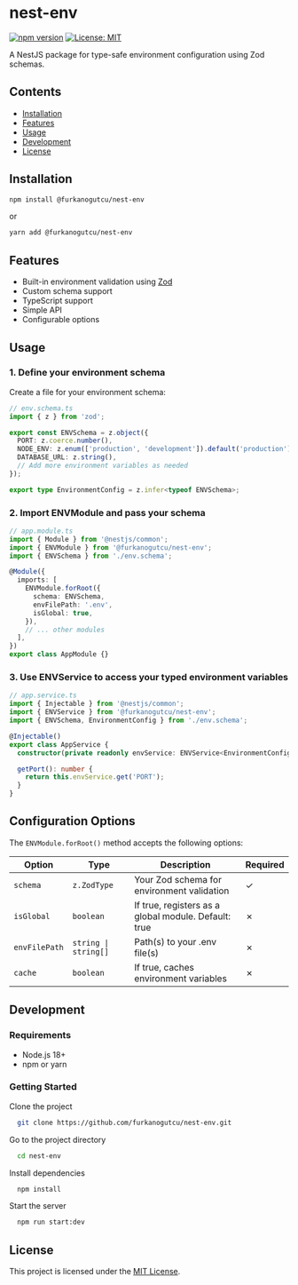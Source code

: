# nest-env

[![npm version](https://img.shields.io/npm/v/@furkanogutcu/nest-env.svg)](https://www.npmjs.com/package/@furkanogutcu/nest-env)
[![License: MIT](https://img.shields.io/badge/License-MIT-yellow.svg)](https://opensource.org/licenses/MIT)

A NestJS package for type-safe environment configuration using Zod schemas.

## Contents

- [Installation](#installation)
- [Features](#features)
- [Usage](#usage)
- [Development](#development)
- [License](#license)

## Installation

```bash
npm install @furkanogutcu/nest-env
```

or

```bash
yarn add @furkanogutcu/nest-env
```

## Features

- Built-in environment validation using [Zod](https://github.com/colinhacks/zod)
- Custom schema support
- TypeScript support
- Simple API
- Configurable options

## Usage

### 1. Define your environment schema

Create a file for your environment schema:

```typescript
// env.schema.ts
import { z } from 'zod';

export const ENVSchema = z.object({
  PORT: z.coerce.number(),
  NODE_ENV: z.enum(['production', 'development']).default('production'),
  DATABASE_URL: z.string(),
  // Add more environment variables as needed
});

export type EnvironmentConfig = z.infer<typeof ENVSchema>;
```

### 2. Import ENVModule and pass your schema

```typescript
// app.module.ts
import { Module } from '@nestjs/common';
import { ENVModule } from '@furkanogutcu/nest-env';
import { ENVSchema } from './env.schema';

@Module({
  imports: [
    ENVModule.forRoot({
      schema: ENVSchema,
      envFilePath: '.env',
      isGlobal: true,
    }),
    // ... other modules
  ],
})
export class AppModule {}
```

### 3. Use ENVService to access your typed environment variables

```typescript
// app.service.ts
import { Injectable } from '@nestjs/common';
import { ENVService } from '@furkanogutcu/nest-env';
import { ENVSchema, EnvironmentConfig } from './env.schema';

@Injectable()
export class AppService {
  constructor(private readonly envService: ENVService<EnvironmentConfig>) {}

  getPort(): number {
    return this.envService.get('PORT');
  }
}
```

## Configuration Options

The `ENVModule.forRoot()` method accepts the following options:

| Option        | Type                 | Description                                          | Required |
| ------------- | -------------------- | ---------------------------------------------------- | -------- |
| `schema`      | `z.ZodType`          | Your Zod schema for environment validation           | ✓        |
| `isGlobal`    | `boolean`            | If true, registers as a global module. Default: true | ✗        |
| `envFilePath` | `string \| string[]` | Path(s) to your .env file(s)                         | ✗        |
| `cache`       | `boolean`            | If true, caches environment variables                | ✗        |

## Development

### Requirements

- Node.js 18+
- npm or yarn

### Getting Started

Clone the project

```bash
  git clone https://github.com/furkanogutcu/nest-env.git
```

Go to the project directory

```bash
  cd nest-env
```

Install dependencies

```bash
  npm install
```

Start the server

```bash
  npm run start:dev
```

## License

This project is licensed under the [MIT License](LICENSE).
